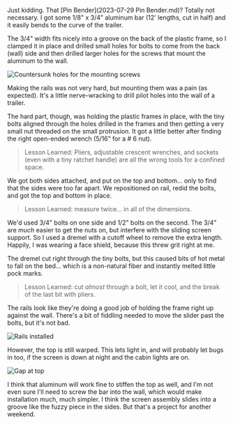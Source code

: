 Just kidding. That [Pin Bender](2023-07-29 Pin Bender.md)? Totally not necessary. I got some 1/8" x 3/4" aluminum bar (12' lengths, cut in half) and it easily bends to the curve of the trailer.

The 3/4" width fits nicely into a groove on the back of the plastic frame, so I clamped it in place and drilled small holes for bolts to come from the back (wall) side and then drilled larger holes for the screws that mount the aluminum to the wall.

![Countersunk holes for the mounting screws](https://live.staticflickr.com/65535/53098753436_3a5e285286_c.jpg)

Making the rails was not very hard, but mounting them was a pain (as expected). It's a little nerve-wracking to drill pilot holes into the wall of a trailer.

The hard part, though, was holding the plastic frames in place, with the tiny bolts aligned through the holes drilled in the frames and then getting a very small nut threaded on the small protrusion. It got a little better after finding the right open-ended wrench (5/16" for a # 6 nut).

> Lesson Learned: Pliers, adjustable crescent wrenches, and sockets (even with a tiny ratchet handle) are all the wrong tools for a confined space.

We got both sides attached, and put on the top and bottom... only to find that the sides were too far apart. We repositioned on rail, redid the bolts, and got the top and bottom in place.

> Lesson Learned: measure twice... in all of the dimensions.

We'd used 3/4" bolts on one side and 1/2" bolts on the second. The 3/4" are _much_ easier to get the nuts on, but interfere with the sliding screen support. So I used a dremel with a cutoff wheel to remove the extra length. Happily, I was wearing a face shield, because this threw grit right at me.

The dremel cut right through the tiny bolts, but this caused bits of hot metal to fall on the bed... which is a non-natural fiber and instantly melted little pock marks.

> Lesson Learned: cut _almost_ through a bolt, let it cool, and the break of the last bit with pliers.

The rails look like they're doing a good job of holding the frame right up against the wall. There's a bit of fiddling needed to move the slider past the bolts, but it's not bad.

![Rails installed](https://live.staticflickr.com/65535/53099155935_4ae5a95e4c_c.jpg)

However, the top is still warped. This lets light in, and will probably let bugs in too, if the screen is down at night and the cabin lights are on.

![Gap at top](https://live.staticflickr.com/65535/53098188567_7e796aaac9_c.jpg)

I think that aluminum will work fine to stiffen the top as well, and I'm not even sure I'll need to screw the bar into the wall, which would make installation much, much simpler. I think the screen assembly slides into a groove like the fuzzy piece in the sides. But that's a project for another weekend.